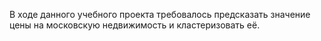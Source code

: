 В ходе данного учебного проекта требовалось предсказать значение цены на московскую недвижимость и кластеризовать её. 
